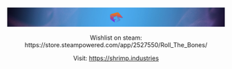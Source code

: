 ![Shrimp horizontal background](/BG.jpg?raw=true)

<div align="center">
  Wishlist on steam: https://store.steampowered.com/app/2527550/Roll_The_Bones/
  
  Visit: https://shrimp.industries
</div>

